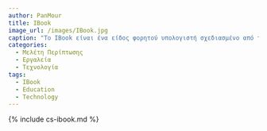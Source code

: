 ```yaml
---
author: PanMour
title: IBook
image_url: /images/IBook.jpg
caption: "To IBook είναι ένα είδος φορητού υπολογιστή σχεδιασμένο από την Apple που κυκλοφόρησε το 1999. Αξιοσημείωτη ήταν πως θεωρείται ο πρώτος πολύ διαδεδομένος υπολογιστής με πρόσβαση σε ενσωματωμένη ασύρματη δικτύωση, κάτι που τα μετέπειτα χρόνια έγινε πιο κοινή και διαδεδομένη πρακτική. Στην εκπαίδευση έχουν πολύ σημαντικό ρόλο πλέον καθώς είναι μια οικονομική επιλογή για τα σχολεία που επιτρέπει στους μαθητές να έχουν πρόσβαση στο ίντερνετ. "  
categories:
  - Μελέτη Περίπτωσης
  - Εργαλεία
  - Τεχνολογία
tags:
  - IBook
  - Education
  - Technology 
---
```


{% include cs-ibook.md %}
